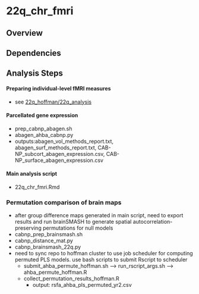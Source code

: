 # 22q_chr_fmri

## Overview


## Dependencies

## Analysis Steps

#### Preparing individual-level fMRI measures
* see [22q_hoffman/22q_analysis](https://github.com/charles-schleifer/22q_hoffman/tree/main/22q_analysis)

#### Parcellated gene expression
* prep_cabnp_abagen.sh
* abagen_ahba_cabnp.py
* outputs:abagen_vol_methods_report.txt, abagen_surf_methods_report.txt, CAB-NP_subcort_abagen_expression.csv, CAB-NP_surface_abagen_expression.csv

#### Main analysis script
* 22q_chr_fmri.Rmd

### Permutation comparison of brain maps
* after group difference maps generated in main script, need to export results and run brainSMASH to generate spatial autocorrelation-preserving permutations for null models
* cabnp_prep_brainsmash.sh
* cabnp_distance_mat.py
* cabnp_brainsmash_22q.py
* need to sync repo to hoffman cluster to use job scheduler for computing permuted PLS models. use bash scripts to submit Rscript to scheduler
    * submit_ahba_permute_hoffman.sh --> run_rscript_args.sh --> ahba_permute_hoffman.R
    * collect_permutation_results_hoffman.R
        * output: rsfa_ahba_pls_permuted_yr2.csv
